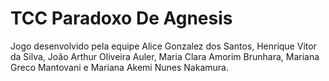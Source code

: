  # TCC Paradoxo De Agnesis
Jogo desenvolvido pela equipe Alice Gonzalez dos Santos, Henrique Vitor da Silva, João Arthur Oliveira Auler, Maria Clara Amorim Brunhara, Mariana Greco Mantovani e Mariana Akemi Nunes Nakamura.
